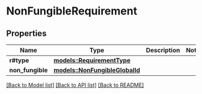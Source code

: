 # NonFungibleRequirement

## Properties

Name | Type | Description | Notes
------------ | ------------- | ------------- | -------------
**r#type** | [**models::RequirementType**](RequirementType.md) |  | 
**non_fungible** | [**models::NonFungibleGlobalId**](NonFungibleGlobalId.md) |  | 

[[Back to Model list]](../README.md#documentation-for-models) [[Back to API list]](../README.md#documentation-for-api-endpoints) [[Back to README]](../README.md)


